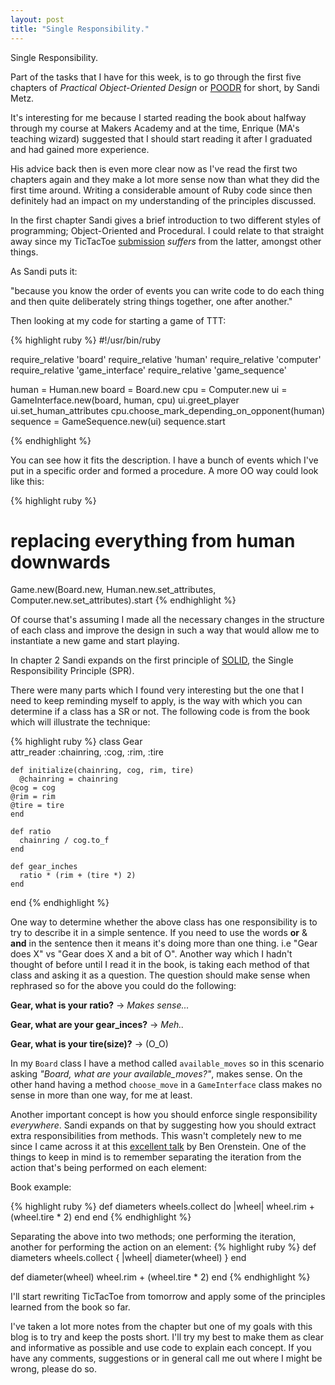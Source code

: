```yaml
---
layout: post
title: "Single Responsibility."
---
```


Single Responsibility.

Part of the tasks that I have for this week, is to go through the first five chapters of *Practical Object-Oriented Design* or [POODR](http://www.sandimetz.com/poodr/) for short, by Sandi Metz.

It's interesting for me because I started reading the book about halfway through my course at Makers Academy and at the time, Enrique (MA's teaching wizard) suggested that I should start reading it after I graduated and had gained more experience.

His advice back then is even more clear now as I've read the first two chapters again and they make a lot more sense now than what they did the first time around. Writing a considerable amount of Ruby code since then definitely had an impact on my understanding of the principles discussed.

In the first chapter Sandi gives a brief introduction to two different styles of programming; Object-Oriented and Procedural.
I could relate to that straight away since my TicTacToe [submission](https://github.com/Maikon/TicTacToe_Ruby) *suffers* from the latter, amongst other things. 

As Sandi puts it:

"because you know the order of events you can write code to do each thing and then quite deliberately string things together, one after another."

Then looking at my code for starting a game of TTT:

{% highlight ruby %}
  #!/usr/bin/ruby

  require_relative 'board'
  require_relative 'human'
  require_relative 'computer'
  require_relative 'game_interface'
  require_relative 'game_sequence'
  
  human = Human.new
  board = Board.new
  cpu = Computer.new
  ui = GameInterface.new(board, human, cpu)
  ui.greet_player
  ui.set_human_attributes
  cpu.choose_mark_depending_on_opponent(human)
  sequence = GameSequence.new(ui)
  sequence.start

{% endhighlight %}

You can see how it fits the description. I have a bunch of events which I've put in a specific order and formed a procedure. A more OO way could look like this:

{% highlight ruby %}
# replacing everything from human downwards
Game.new(Board.new, Human.new.set_attributes, Computer.new.set_attributes).start
{% endhighlight %}

Of course that's assuming I made all the necessary changes in the structure of each class and improve the design in such a way that would allow me to instantiate a new game and start playing.

In chapter 2 Sandi expands on the first principle of [SOLID](https://en.wikipedia.org/wiki/Solid_(object-oriented_design)), the Single Responsibility Principle (SPR).

There were many parts which I found very interesting but the one that I need to keep reminding myself to apply, is the way with which you can determine if a class has a SR or not. The following code is from the book which will illustrate the technique:

{% highlight ruby %}
  class Gear    
    attr_reader :chainring, :cog, :rim, :tire
    
    def initialize(chainring, cog, rim, tire)
      @chainring = chainring
    @cog = cog
    @rim = rim
    @tire = tire
    end
    
    def ratio
      chainring / cog.to_f
    end

    def gear_inches
      ratio * (rim + (tire *) 2)
    end
  end
{% endhighlight %}
  
One way to determine whether the above class has one responsibility is to try to describe it in a simple sentence. If you need to use the words **or** & **and** in the sentence then it means it's doing more than one thing. i.e "Gear does X" vs "Gear does X and a bit of O".
Another way which I hadn't thought of before until I read it in the book, is taking each method of that class and asking it as a question. The question should make sense when rephrased so for the above you could do the following:

**Gear, what is your ratio?** -> *Makes sense...*

**Gear, what are your gear_inces?** -> *Meh..*

**Gear, what is your tire(size)?**  -> (O_O)

In my `Board` class I have a method called `available_moves` so in this scenario asking *"Board, what are your available_moves?"*, makes sense. On the other hand having a method `choose_move` in a `GameInterface` class makes no sense in more than one way, for me at least.

Another important concept is how you should enforce single responsibility *everywhere*. Sandi expands on that by suggesting how you should extract extra responsibilities from methods. This wasn't completely new to me since I came across it at this [excellent talk](http://www.confreaks.com/videos/3181-rubyconfau2013-refactoring-from-good-to-great-a-live-coding-odyssey) by Ben Orenstein. One of the things to keep in mind is to remember separating the iteration from the action that's being performed on each element:

Book example:

{% highlight ruby %}
  def diameters
    wheels.collect do |wheel|
      wheel.rim + (wheel.tire * 2)
    end
  end
{% endhighlight %}

Separating the above into two methods; one performing the iteration, another for performing the action on an element:
{% highlight ruby %}
  def diameters
    wheels.collect { |wheel| diameter(wheel) }
  end
  
  def diameter(wheel)
    wheel.rim + (wheel.tire * 2)
  end
{% endhighlight %}

I'll start rewriting TicTacToe from tomorrow and apply some of the principles learned from the book so far.

I've taken a lot more notes from the chapter but one of my goals with this blog is to try and keep the posts short. I'll try my best to make them as clear and informative as possible and use code to explain each concept. If you have any comments, suggestions or in general call me out where I might be wrong, please do so.
